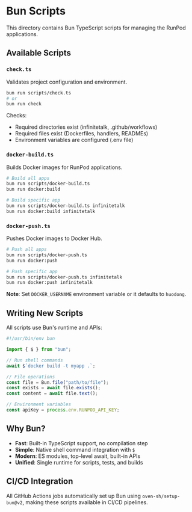 # Bun Scripts

This directory contains Bun TypeScript scripts for managing the RunPod applications.

## Available Scripts

### `check.ts`
Validates project configuration and environment.

```bash
bun run scripts/check.ts
# or
bun run check
```

Checks:
- Required directories exist (infinitetalk, .github/workflows)
- Required files exist (Dockerfiles, handlers, READMEs)
- Environment variables are configured (.env file)

### `docker-build.ts`
Builds Docker images for RunPod applications.

```bash
# Build all apps
bun run scripts/docker-build.ts
bun run docker:build

# Build specific app
bun run scripts/docker-build.ts infinitetalk
bun run docker:build infinitetalk
```

### `docker-push.ts`
Pushes Docker images to Docker Hub.

```bash
# Push all apps
bun run scripts/docker-push.ts
bun run docker:push

# Push specific app
bun run scripts/docker-push.ts infinitetalk
bun run docker:push infinitetalk
```

**Note**: Set `DOCKER_USERNAME` environment variable or it defaults to `huodong`.

## Writing New Scripts

All scripts use Bun's runtime and APIs:

```typescript
#!/usr/bin/env bun

import { $ } from "bun";

// Run shell commands
await $`docker build -t myapp .`;

// File operations
const file = Bun.file("path/to/file");
const exists = await file.exists();
const content = await file.text();

// Environment variables
const apiKey = process.env.RUNPOD_API_KEY;
```

## Why Bun?

- **Fast**: Built-in TypeScript support, no compilation step
- **Simple**: Native shell command integration with `$`
- **Modern**: ES modules, top-level await, built-in APIs
- **Unified**: Single runtime for scripts, tests, and builds

## CI/CD Integration

All GitHub Actions jobs automatically set up Bun using `oven-sh/setup-bun@v2`, making these scripts available in CI/CD pipelines.
